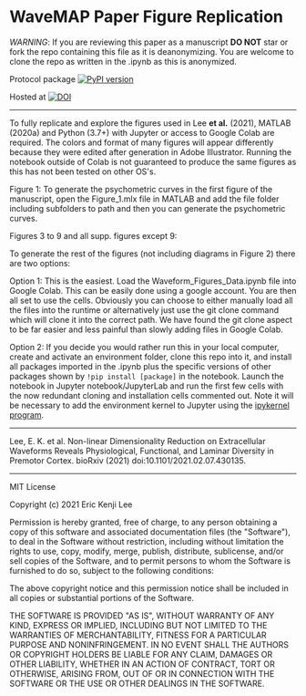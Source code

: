 # WaveMAP Paper Figure Replication

*WARNING*: If you are reviewing this paper as a manuscript __DO NOT__ star or fork the repo containing this file as it is deanonymizing. You are welcome to clone the repo as written in the .ipynb as this is anonymized. 

Protocol package [![PyPI version](https://badge.fury.io/py/wavemap_paper.svg)](https://badge.fury.io/py/wavemap_paper)

Hosted at [![DOI](https://zenodo.org/badge/342459533.svg)](https://zenodo.org/badge/latestdoi/342459533)

---

To fully replicate and explore the figures used in Lee **et al.** (2021), MATLAB (2020a) and Python (3.7+) with Jupyter or access to Google Colab are required. The colors and format of many figures will appear differently because they were edited after generation in Adobe Illustrator. Running the notebook outside of Colab is not guaranteed to produce the same figures as this has not been tested on other OS's.

Figure 1: To generate the psychometric curves in the first figure of the manuscript, open the Figure_1.mlx file in MATLAB and add the file folder including subfolders to path and then you can generate the psychometric curves. 

Figures 3 to 9 and all supp. figures except 9:

To generate the rest of the figures (not including diagrams in Figure 2) there are two options:

Option 1: This is the easiest. Load the Waveform_Figures_Data.ipynb file into Google Colab. This can be easily done using a google account. You are then all set to use the cells. Obviously you can choose to either manually load all the files into the runtime or alternatively just use the git clone command which will clone it into the correct path. We have found the git clone aspect to be far easier and less painful than slowly adding files in Google Colab.

Option 2: If you decide you would rather run this in your local computer, create and activate an environment folder, clone this repo into it, and install all packages imported in the .ipynb plus the specific versions of other packages shown by `!pip install [package]` in the notebook. Launch the notebook in Jupyter notebook/JupyterLab and run the first few cells with the now redundant cloning and installation cells commented out. Note it will be necessary to add the environment kernel to Jupyter using the [ipykernel program](https://stackoverflow.com/questions/47295871/is-there-a-way-to-use-pipenv-with-jupyter-notebook).

---

Lee, E. K. et al. Non-linear Dimensionality Reduction on Extracellular Waveforms Reveals Physiological, Functional, and Laminar Diversity in Premotor Cortex. bioRxiv (2021) doi:10.1101/2021.02.07.430135.

---
  
MIT License

Copyright (c) 2021 Eric Kenji Lee

Permission is hereby granted, free of charge, to any person obtaining a copy
of this software and associated documentation files (the "Software"), to deal
in the Software without restriction, including without limitation the rights
to use, copy, modify, merge, publish, distribute, sublicense, and/or sell
copies of the Software, and to permit persons to whom the Software is
furnished to do so, subject to the following conditions:

The above copyright notice and this permission notice shall be included in all
copies or substantial portions of the Software.

THE SOFTWARE IS PROVIDED "AS IS", WITHOUT WARRANTY OF ANY KIND, EXPRESS OR
IMPLIED, INCLUDING BUT NOT LIMITED TO THE WARRANTIES OF MERCHANTABILITY,
FITNESS FOR A PARTICULAR PURPOSE AND NONINFRINGEMENT. IN NO EVENT SHALL THE
AUTHORS OR COPYRIGHT HOLDERS BE LIABLE FOR ANY CLAIM, DAMAGES OR OTHER
LIABILITY, WHETHER IN AN ACTION OF CONTRACT, TORT OR OTHERWISE, ARISING FROM,
OUT OF OR IN CONNECTION WITH THE SOFTWARE OR THE USE OR OTHER DEALINGS IN THE
SOFTWARE.
